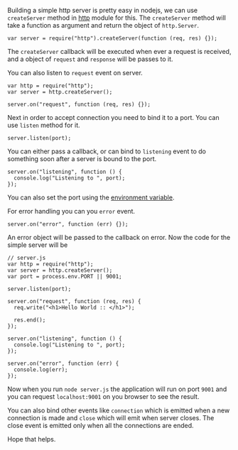 Building a simple http server is pretty easy in nodejs, we can use `createServer` method in [http](https://nodejs.org/api/all.html#all_http) module for this. The `createServer` method will take a function as argument and return the object of `http.Server`.

    var server = require("http").createServer(function (req, res) {});

The `createServer` callback will be executed when ever a request is received, and a object of `request` and `response` will be passes to it.

You can also listen to `request` event on server.

    var http = require("http");
    var server = http.createServer();

    server.on("request", function (req, res) {});

Next in order to accept connection you need to bind it to a port. You can use `listen` method for it.

    server.listen(port);

You can either pass a callback, or can bind to `listening` event to do something soon after a server is bound to the port.

    server.on("listening", function () {
      console.log("Listening to ", port);
    });

You can also set the port using the [environment variable](/2015/08/nodejs-read-env-variables.html).

For error handling you can you `error` event.

    server.on("error", function (err) {});

An error object will be passed to the callback on error. Now the code for the simple server will be

    // server.js
    var http = require("http");
    var server = http.createServer();
    var port = process.env.PORT || 9001;

    server.listen(port);

    server.on("request", function (req, res) {
      req.write("<h1>Hello World :: </h1>");

      res.end();
    });

    server.on("listening", function () {
      console.log("Listening to ", port);
    });

    server.on("error", function (err) {
      console.log(err);
    });

Now when you run `node server.js` the application will run on port `9001` and you can request `localhost:9001` on you browser to see the result.

You can also bind other events like `connection` which is emitted when a new connection is made and `close` which will emit when server closes. The close event is emitted only when all the connections are ended.

Hope that helps.
